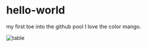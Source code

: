 # hello-world
my first toe into the github pool
I love the color mango. 

![table](hello_world/SQLite_Screenies/table_creation.png)
